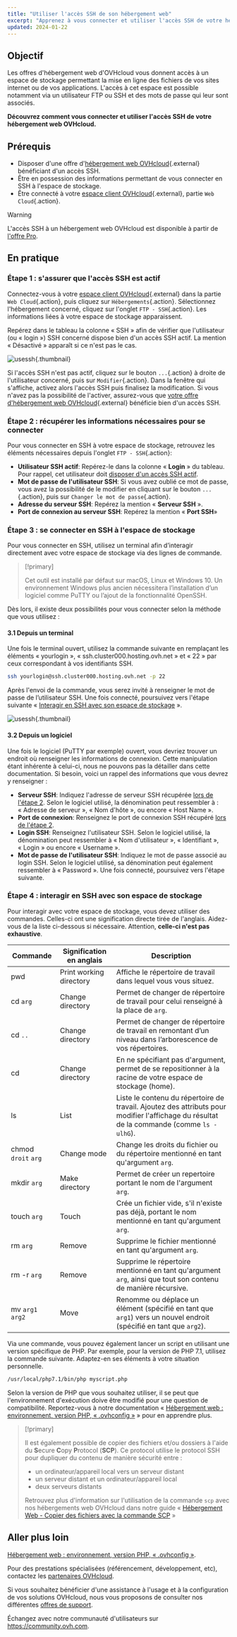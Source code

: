 ```yaml
---
title: "Utiliser l'accès SSH de son hébergement web"
excerpt: "Apprenez à vous connecter et utiliser l'accès SSH de votre hébergement web OVHcloud"
updated: 2024-01-22
---
```


## Objectif

Les offres d'hébergement web d'OVHcloud vous donnent accès à un espace de stockage permettant la mise en ligne des fichiers de vos sites internet ou de vos applications. L'accès à cet espace est possible notamment via un utilisateur FTP ou SSH et des mots de passe qui leur sont associés.

**Découvrez comment vous connecter et utiliser l'accès SSH de votre hébergement web OVHcloud.**

## Prérequis

- Disposer d'une offre d'[hébergement web OVHcloud](https://www.ovhcloud.com/fr-ca/web-hosting/){.external} bénéficiant d'un accès SSH.
- Être en possession des informations permettant de vous connecter en SSH à l'espace de stockage.
- Être connecté à votre [espace client OVHcloud](/links/manager){.external}, partie `Web Cloud`{.action}.

> [!warning]
> 
> L'accès SSH à un hébergement web OVHcloud est disponible à partir de [l'offre Pro](https://www.ovhcloud.com/fr/web-hosting/compare/).

## En pratique

### Étape 1 : s'assurer que l'accès SSH est actif <a name="sshcheck"></a>

Connectez-vous à votre [espace client OVHcloud](/links/manager){.external} dans la partie `Web Cloud`{.action}, puis cliquez sur `Hébergements`{.action}. Sélectionnez l'hébergement concerné, cliquez sur l'onglet `FTP - SSH`{.action}. Les informations liées à votre espace de stockage apparaissent.

Repérez dans le tableau la colonne « SSH » afin de vérifier que l'utilisateur (ou « login ») SSH concerné dispose bien d'un accès SSH actif. La mention « Désactivé » apparaît si ce n'est pas le cas.

![usessh](images/tab-ssh.png){.thumbnail}

Si l'accès SSH n'est pas actif, cliquez sur le bouton `...`{.action} à droite de l'utilisateur concerné, puis sur `Modifier`{.action}. Dans la fenêtre qui s'affiche, activez alors l'accès SSH puis finalisez la modification. Si vous n'avez pas la possibilité de l'activer, assurez-vous que [votre offre d'hébergement web OVHcloud](https://www.ovhcloud.com/fr-ca/web-hosting/){.external} bénéficie bien d'un accès SSH.

### Étape 2 : récupérer les informations nécessaires pour se connecter <a name="sshlogin"></a>

Pour vous connecter en SSH à votre espace de stockage, retrouvez les éléments nécessaires depuis l'onglet `FTP - SSH`{.action}:

- **Utilisateur SSH actif**: Repérez-le dans la colonne « **Login** » du tableau. Pour rappel, cet utilisateur doit [disposer d'un accès SSH actif](#sshcheck).
- **Mot de passe de l'utilisateur SSH**: Si vous avez oublié ce mot de passe, vous avez la possibilité de le modifier en cliquant sur le bouton `...`{.action}, puis sur `Changer le mot de passe`{.action}.
- **Adresse du serveur SSH**: Repérez la mention « **Serveur SSH** ».
- **Port de connexion au serveur SSH**: Repérez la mention « **Port SSH**»

### Étape 3 : se connecter en SSH à l'espace de stockage

Pour vous connecter en SSH, utilisez un terminal afin d’interagir directement avec votre espace de stockage via des lignes de commande. 

> [!primary]
>
> Cet outil est installé par défaut sur macOS, Linux et Windows 10. Un environnement Windows plus ancien nécessitera l’installation d’un logiciel comme PuTTY ou l’ajout de la fonctionnalité OpenSSH.

Dès lors, il existe deux possibilités pour vous connecter selon la méthode que vous utilisez :

#### 3.1 Depuis un terminal

Une fois le terminal ouvert, utilisez la commande suivante en remplaçant les éléments « yourlogin », « ssh.cluster000.hosting.ovh.net » et « 22 » par ceux correspondant à vos identifiants SSH. 

```bash
ssh yourlogin@ssh.cluster000.hosting.ovh.net -p 22
```

Après l'envoi de la commande, vous serez invité à renseigner le mot de passe de l’utilisateur SSH. Une fois connecté, poursuivez vers l'étape suivante « [Interagir en SSH avec son espace de stockage](./#etape-4-interagir-en-ssh-avec-son-espace-de-stockage) ».

![usessh](images/terminal-ssh-login.png){.thumbnail}

#### 3.2 Depuis un logiciel

Une fois le logiciel (PuTTY par exemple) ouvert, vous devriez trouver un endroit où renseigner les informations de connexion. Cette manipulation étant inhérente à celui-ci, nous ne pouvons pas la détailler dans cette documentation. Si besoin, voici un rappel des informations que vous devrez y renseigner :

- **Serveur SSH**: Indiquez l'adresse de serveur SSH récupérée [lors de l'étape 2](#sshlogin). Selon le logiciel utilisé, la dénomination peut ressembler à : « Adresse de serveur », « Nom d'hôte », ou encore « Host Name ».
- **Port de connexion**: Renseignez le port de connexion SSH récupéré [lors de l'étape 2](#sshlogin).
- **Login SSH**: Renseignez l'utilisateur SSH. Selon le logiciel utilisé, la dénomination peut ressembler à « Nom d'utilisateur », « Identifiant », « Login » ou encore « Username ».
- **Mot de passe de l'utilisateur SSH**: Indiquez le mot de passe associé au login SSH. Selon le logiciel utilisé, sa dénomination peut également ressembler à « Password ».
Une fois connecté, poursuivez vers l'étape suivante.

### Étape 4 : interagir en SSH avec son espace de stockage

Pour interagir avec votre espace de stockage, vous devez utiliser des commandes. Celles-ci ont une signification directe tirée de l'anglais. Aidez-vous de la liste ci-dessous si nécessaire. Attention, **celle-ci n'est pas exhaustive**.

|Commande|Signification en anglais|Description| 
|---|---|---|
|pwd|Print working directory|Affiche le répertoire de travail dans lequel vous vous situez.| 
|cd `arg`|Change directory|Permet de changer de répertoire de travail pour celui renseigné à la place de `arg`.|
|cd `..`|Change directory|Permet de changer de répertoire de travail en remontant d’un niveau dans l’arborescence de vos répertoires.|
|cd|Change directory|En ne spécifiant pas d'argument, permet de se repositionner à la racine de votre espace de stockage (home).|
|ls|List|Liste le contenu du répertoire de travail. Ajoutez des attributs pour modifier l'affichage du résultat de la commande (comme `ls -ulhG`).| 
|chmod `droit` `arg`|Change mode|Change les droits du fichier ou du répertoire mentionné en tant qu'argument `arg`.| 
|mkdir `arg`|Make directory|Permet de créer un repertoire portant le nom de l'argument `arg`.| 
|touch `arg`|Touch|Crée un fichier vide, s'il n'existe pas déjà, portant le nom mentionné en tant qu'argument `arg`.|
|rm `arg`|Remove|Supprime le fichier mentionné en tant qu'argument `arg`.| 
|rm -r `arg`|Remove|Supprime le répertoire mentionné en tant qu'argument `arg`, ainsi que tout son contenu de manière récursive.| 
|mv `arg1` `arg2`|Move|Renomme ou déplace un élément (spécifié en tant que `arg1`) vers un nouvel endroit (spécifié en tant que `arg2`).| 

Via une commande, vous pouvez également lancer un script en utilisant une version spécifique de PHP. Par exemple, pour la version de PHP 7.1, utilisez la commande suivante. Adaptez-en ses éléments à votre situation personnelle.

```sh
/usr/local/php7.1/bin/php myscript.php
```

Selon la version de PHP que vous souhaitez utiliser, il se peut que l'environnement d'exécution doive être modifié pour une question de compatibilité. Reportez-vous à notre documentation « [Hébergement web : environnement, version PHP, « .ovhconfig »](/pages/web_cloud/web_hosting/configure_your_web_hosting) » pour en apprendre plus.

> [!primary]
>
> Il est également possible de copier des fichiers et/ou dossiers à l'aide du **S**ecure **C**opy **P**rotocol (**SCP**).
> Ce protocol utilise le protocol SSH pour dupliquer du contenu de manière sécurité entre :
> 
> - un ordinateur/appareil local vers un serveur distant
> - un serveur distant et un ordinateur/appareil local
> - deux serveurs distants
>
> Retrouvez plus d'information sur l'utilisation de la commande `scp` avec nos hébergements web OVHcloud dans notre guide « [Hébergement Web - Copier des fichiers avec la commande SCP](/pages/web_cloud/web_hosting/using-scp-command) »
>

## Aller plus loin

[Hébergement web : environnement, version PHP, « .ovhconfig »](/pages/web_cloud/web_hosting/configure_your_web_hosting).

Pour des prestations spécialisées (référencement, développement, etc), contactez les [partenaires OVHcloud](https://partner.ovhcloud.com/fr-ca/directory/).

Si vous souhaitez bénéficier d'une assistance à l'usage et à la configuration de vos solutions OVHcloud, nous vous proposons de consulter nos différentes [offres de support](/links/support).

Échangez avec notre communauté d'utilisateurs sur <https://community.ovh.com>.